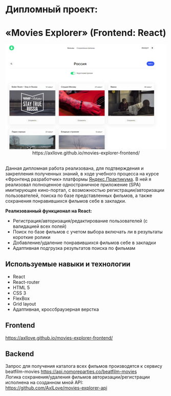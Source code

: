 # Дипломный проект: 
# «Movies Explorer» (Frontend: React)

<div align="center" target="_blank" rel="noopener">
<a href="https://axllove.github.io/movies-explorer-frontend/"><img src="https://github.com/AxlLove/Axllove/blob/master/src/movies-explorer.PNG" target="_blank" rel="noopener" alt="Movies Explorer"></a>
 <div align="center" target="_blank" rel="noopener">https://axllove.github.io/movies-explorer-frontend/</div>
</div></br>

Данная дипломная работа реализована, для подтверждения и закрепления полученных знаний, в ходе учебного процесса на курсе «Фронтенд разработчик» платформы [Яндекс.Практикума](https://practicum.yandex.ru/ "Сервис онлайн-образования от Яндекса"). В ней я реализовал полноценное одностраничное приложение (SPA) имитирующее кино-портал, с возможностью регистрации/авторизации пользователей, поиска по базе представленных фильмов, а также сохранения понравившихся фильмов себе в закладки.

**Реализованный функционал на React:**
- Регистрация/авторизация/редактирование пользователей (с валидацией всех полей)
- Поиск по базе фильмов с учетом выбора включать ли в результаты короткие ролики
- Добавление/удаление понравившихся фильмов себе в закладки
- Адаптивная подгрузка результатов поиска по фильмам

## Используемые навыки и технологии
* React
* React-router
* HTML 5
* CSS 3
* FlexBox
* Grid layout
* Адаптивная, кроссбраузерная верстка

## Frontend
https://axllove.github.io/movies-explorer-frontend/

## Backend
Запрос для получения каталога всех фильмов производятся к сервису beatfilm-movies
https://api.nomoreparties.co/beatfilm-movies </br>
Логика сохранения/удаления фильмов авторизации/регистрации исполнена на cозданном мной API:</br>
https://github.com/AxlLove/movies-explorer-api
